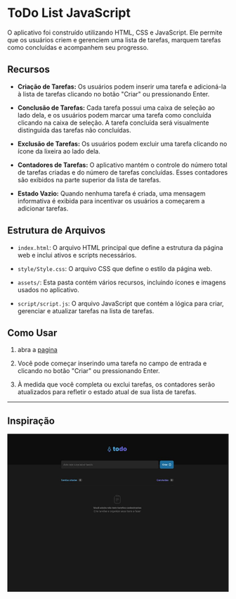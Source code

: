 # ToDo List JavaScript

O aplicativo foi construído utilizando HTML, CSS e JavaScript. Ele permite que os usuários criem e gerenciem uma lista de tarefas, marquem tarefas como concluídas e acompanhem seu progresso.

## Recursos

- **Criação de Tarefas:** Os usuários podem inserir uma tarefa e adicioná-la à lista de tarefas clicando no botão "Criar" ou pressionando Enter.

- **Conclusão de Tarefas:** Cada tarefa possui uma caixa de seleção ao lado dela, e os usuários podem marcar uma tarefa como concluída clicando na caixa de seleção. A tarefa concluída será visualmente distinguida das tarefas não concluídas.

- **Exclusão de Tarefas:** Os usuários podem excluir uma tarefa clicando no ícone da lixeira ao lado dela.

- **Contadores de Tarefas:** O aplicativo mantém o controle do número total de tarefas criadas e do número de tarefas concluídas. Esses contadores são exibidos na parte superior da lista de tarefas.

- **Estado Vazio:** Quando nenhuma tarefa é criada, uma mensagem informativa é exibida para incentivar os usuários a começarem a adicionar tarefas.

## Estrutura de Arquivos

- `index.html`: O arquivo HTML principal que define a estrutura da página web e inclui ativos e scripts necessários.

- `style/Style.css`: O arquivo CSS que define o estilo da página web.

- `assets/`: Esta pasta contém vários recursos, incluindo ícones e imagens usados no aplicativo.

- `script/script.js`: O arquivo JavaScript que contém a lógica para criar, gerenciar e atualizar tarefas na lista de tarefas.

## Como Usar

1. abra a [pagina](https://js-todolist-j0aocunha.netlify.app/)

2. Você pode começar inserindo uma tarefa no campo de entrada e clicando no botão "Criar" ou pressionando Enter.

3. À medida que você completa ou exclui tarefas, os contadores serão atualizados para refletir o estado atual de sua lista de tarefas.

---

## Inspiração

![inspiraçao retirada do figma da Rocketseat](./assets/exemploRocketseat.JPG)
